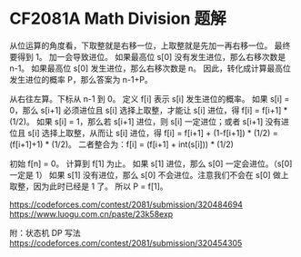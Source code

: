 # CF2081A Math Division 题解

从位运算的角度看，下取整就是右移一位，上取整就是先加一再右移一位。
最终要得到 1。
加一会导致进位。
如果最高位 s[0] 没有发生进位，那么右移次数是 n-1。
如果最高位 s[0] 发生进位，那么右移次数是 n。
因此，转化成计算最高位发生进位的概率 P，那么答案为 n-1+P。

从右往左算。下标从 n-1 到 0。
定义 f[i] 表示 s[i] 发生进位的概率。
如果 s[i] = 0，那么 s[i+1] 必须进位且 s[i] 选择上取整，才能让 s[i] 进位，得 f[i] = f[i+1] * (1/2)。
如果 s[i] = 1，那么若 s[i+1] 进位，则 s[i] 一定进位；或者 s[i+1] 没有进位且 s[i] 选择上取整，从而让 s[i] 进位，得 f[i] = f[i+1] + (1-f[i+1]) * (1/2) = (f[i+1]+1) * (1/2)。
二者整合为：f[i] = (f[i+1] + int(s[i])) * (1/2)

初始 f[n] = 0。
计算到 f[1] 为止。
如果 s[1] 进位，那么 s[0] 一定会进位。（s[0] 一定是 1）
如果 s[1] 没有进位，那么 s[0] 不会进位。注意我们不会在 s[0] 做上取整，因为此时已经是 1 了。
所以 P = f[1]。

https://codeforces.com/contest/2081/submission/320484694
https://www.luogu.com.cn/paste/23k58exp

附：状态机 DP 写法
https://codeforces.com/contest/2081/submission/320454305
